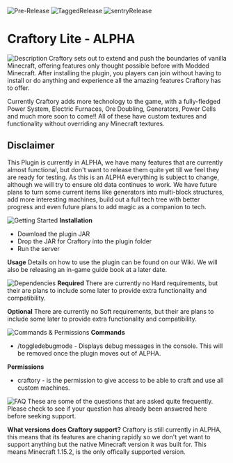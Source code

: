 ![Pre-Release](https://github.com/brettsaunders21/Craftory/workflows/Pre-Release/badge.svg) ![TaggedRelease](https://github.com/brettsaunders21/Craftory/workflows/TaggedRelease/badge.svg) ![sentryRelease](https://github.com/brettsaunders21/Craftory/workflows/sentryRelease/badge.svg)

# Craftory Lite - ALPHA

![Description](https://www.dropbox.com/s/cs66rvebp67vhmb/bannerBarDescription.png?raw=1)
Craftory sets out to extend and push the boundaries of vanilla Minecraft, offering features only thought possible before with Modded Minecraft. After installing the plugin, you players can join without having to install or do anything and experience all the amazing features Craftory has to offer.

Currently Craftory adds more technology to the game, with a fully-fledged Power System, Electric Furnaces, Ore Doubling, Generators, Power Cells and much more soon to come!! All of these have custom textures and functionality without overriding any Minecraft textures.

## Disclaimer
This Plugin is currently in ALPHA, we have many features that are currently almost functional, but don't want to release them quite yet till we feel they are ready for testing. As this is an ALPHA everything is subject to change, although we will try to ensure old data continues to work. 
We have future plans to turn some current items like generators into multi-block structures, add more interesting machines, build out a full tech tree with better progress and even future plans to add magic as a companion to tech.

![Getting Started](https://www.dropbox.com/s/0srb2ijbkjflxh8/bannerBarGettingStarted.png?raw=1)
**Installation**

 - Download the plugin JAR
 - Drop the JAR for Craftory into the plugin folder
 - Run the server
 
 **Usage**
Details on how to use the plugin can be found on our Wiki.
We will also be releasing an in-game guide book at a later date.
 
![Dependencies](https://www.dropbox.com/s/bsxken8wydsh1bb/bannerBarDependencies.png?raw=1)
**Required**
 There are currently no Hard requirements, but their are plans to include some later to provide extra functionality and compatibility.
 
**Optional**
There are currently no Soft requirements, but their are plans to include some later to provide extra functionality and compatibility.

![Commands & Permissions](https://www.dropbox.com/s/cn9lx6o6q7eimk4/bannerBarCommands.png?raw=1)
**Commands**
 - /toggledebugmode - Displays debug messages in the console. This will be removed once the plugin moves out of ALPHA.

**Permissions**
 - craftory - is the permission to give access to be able to craft and use all custom machines.

![FAQ](https://www.dropbox.com/s/mbk5843racd4qot/bannerBarFAQ.png?raw=1)
These are some of the questions that are asked quite frequently. Please check to see if your question has already been answered here before seeking support.

**What versions does Craftory support?**
Craftory is still currently in ALPHA, this means that its features are chaning rapidly so we don't yet want to support anything but the native Minecraft version it was built for.
This means Minecraft 1.15.2, is the only offically supported version.
